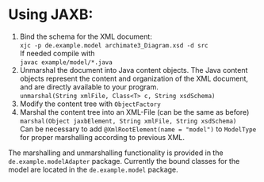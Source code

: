 # Using JAXB:
1. Bind the schema for the XML document: \
``xjc -p de.example.model archimate3_Diagram.xsd -d src`` \
If needed compile with \
``javac example/model/*.java``
2. Unmarshal the document into Java content objects.
The Java content objects represent the content and organization of the XML document, and are directly available to your program. \
``unmarshal(String xmlFile, Class<T> c, String xsdSchema)``
3. Modify the content tree with ``ObjectFactory``
4. Marshal the content tree into an XML-File (can be the same as before) \
``marshal(Object jaxbElement, String xmlFile, String xsdSchema)`` \
Can be necessary to add ``@XmlRootElement(name = "model")`` to ``ModelType`` for proper marshalling according to previous XML.

The marshalling and unmarshalling functionality is provided in the ``de.example.modelAdapter`` package.
Currently the bound classes for the model are located in the ``de.example.model`` package.